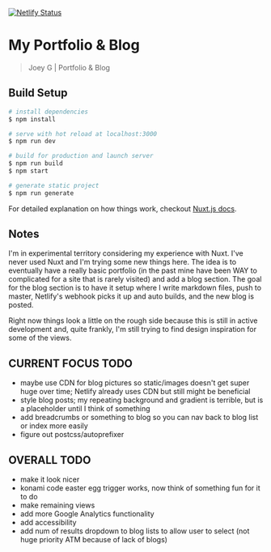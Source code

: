 [![Netlify Status](https://api.netlify.com/api/v1/badges/cfe5692f-e688-4f3e-a96d-9ea631808fe9/deploy-status)](https://app.netlify.com/sites/joeyg/deploys)

# My Portfolio & Blog

> Joey G | Portfolio & Blog

## Build Setup

```bash
# install dependencies
$ npm install

# serve with hot reload at localhost:3000
$ npm run dev

# build for production and launch server
$ npm run build
$ npm start

# generate static project
$ npm run generate
```

For detailed explanation on how things work, checkout [Nuxt.js docs](https://nuxtjs.org).

## Notes

I'm in experimental territory considering my experience with Nuxt. I've never used Nuxt and I'm trying some new things here. The idea is to eventually have a really basic portfolio (in the past mine have been WAY to complicated for a site that is rarely visited) and add a blog section. The goal for the blog section is to have it setup where I write markdown files, push to master, Netlify's webhook picks it up and auto builds, and the new blog is posted.

Right now things look a little on the rough side because this is still in active development and, quite frankly, I'm still trying to find design inspiration for some of the views.

## CURRENT FOCUS TODO

- maybe use CDN for blog pictures so static/images doesn't get super huge over time; Netlify already uses CDN but still might be beneficial
- style blog posts; my repeating background and gradient is terrible, but is a placeholder until I think of something
- add breadcrumbs or something to blog so you can nav back to blog list or index more easily
- figure out postcss/autoprefixer

## OVERALL TODO

- make it look nicer
- konami code easter egg trigger works, now think of something fun for it to do
- make remaining views
- add more Google Analytics functionality
- add accessibility
- add num of results dropdown to blog lists to allow user to select (not huge priority ATM because of lack of blogs)
